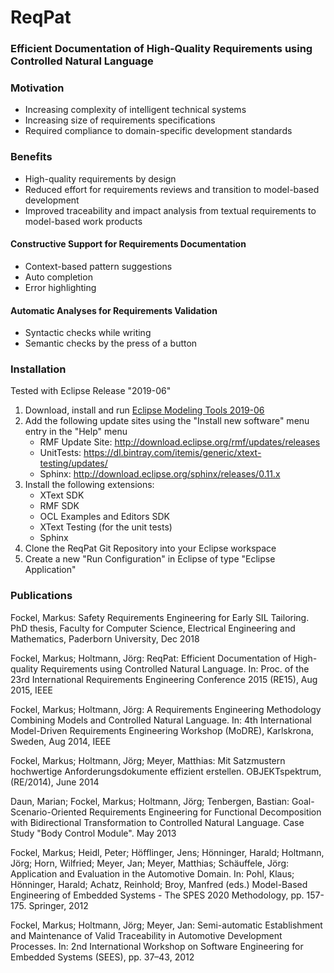 # ReqPat
### Efficient Documentation of High-Quality Requirements using Controlled Natural Language

### Motivation
- Increasing complexity of intelligent technical systems
- Increasing size of requirements specifications
- Required compliance to domain-specific development standards

### Benefits
- High-quality requirements by design
- Reduced effort for requirements reviews and transition to model-based development
- Improved traceability and impact analysis from textual requirements to model-based work products

#### Constructive Support for Requirements Documentation
- Context-based pattern suggestions
- Auto completion
- Error highlighting

#### Automatic Analyses for Requirements Validation
- Syntactic checks while writing
- Semantic checks by the press of a button

### Installation
Tested with Eclipse Release "2019-06"

1. Download, install and run [Eclipse Modeling Tools 2019-06](https://www.eclipse.org/downloads/packages/)
2. Add the following update sites using the "Install new software" menu entry in the "Help" menu
    - RMF Update Site: http://download.eclipse.org/rmf/updates/releases
    - UnitTests: https://dl.bintray.com/itemis/generic/xtext-testing/updates/
    - Sphinx: http://download.eclipse.org/sphinx/releases/0.11.x
3. Install the following extensions:
	- XText SDK
	- RMF SDK
	- OCL Examples and Editors SDK
	- XText Testing (for the unit tests)
	- Sphinx
4. Clone the ReqPat Git Repository into your Eclipse workspace
5. Create a new "Run Configuration" in Eclipse of type "Eclipse Application"

### Publications
Fockel, Markus: Safety Requirements Engineering for Early SIL Tailoring. PhD thesis, Faculty for Computer Science, Electrical Engineering and Mathematics, Paderborn University, Dec 2018

Fockel, Markus; Holtmann, Jörg: ReqPat: Efficient Documentation of High-quality Requirements using Controlled Natural Language. In: Proc. of the 23rd International Requirements Engineering Conference 2015 (RE15), Aug 2015, IEEE

Fockel, Markus; Holtmann, Jörg: A Requirements Engineering Methodology Combining Models and Controlled Natural Language. In: 4th International Model-Driven Requirements Engineering Workshop (MoDRE), Karlskrona, Sweden, Aug 2014, IEEE

Fockel, Markus; Holtmann, Jörg; Meyer, Matthias: Mit Satzmustern hochwertige Anforderungsdokumente effizient erstellen. OBJEKTspektrum, (RE/2014), June 2014

Daun, Marian; Fockel, Markus; Holtmann, Jörg; Tenbergen, Bastian: Goal-Scenario-Oriented Requirements Engineering for Functional Decomposition with Bidirectional Transformation to Controlled Natural Language. Case Study "Body Control Module". May 2013

Fockel, Markus; Heidl, Peter; Höfflinger, Jens; Hönninger, Harald; Holtmann, Jörg; Horn, Wilfried; Meyer, Jan; Meyer, Matthias; Schäuffele, Jörg: Application and Evaluation in the Automotive Domain. In: Pohl, Klaus; Hönninger, Harald; Achatz, Reinhold; Broy, Manfred (eds.) Model-Based Engineering of Embedded Systems - The SPES 2020 Methodology, pp. 157-175. Springer, 2012

Fockel, Markus; Holtmann, Jörg; Meyer, Jan: Semi-automatic Establishment and Maintenance of Valid Traceability in Automotive Development Processes. In: 2nd International Workshop on Software Engineering for Embedded Systems (SEES), pp. 37–43, 2012
